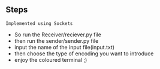 ## Steps

`Implemented using Sockets`
* So run the Receiver/reciever.py file
* then run the sender/sender.py file
* input the name of the input file(input.txt)
* then choose the type of encoding you want to introduce
* enjoy the coloured terminal ;)
